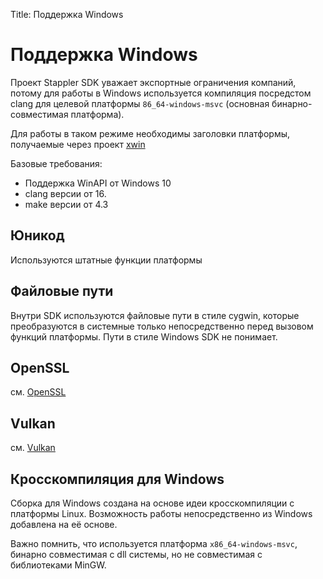 Title: Поддержка Windows

# Поддержка Windows

Проект Stappler SDK уважает экспортные ограничения компаний, потому для работы в Windows используется компиляция посредстом clang для целевой платформы `86_64-windows-msvc` (основная бинарно-совместимая платформа).

Для работы в таком режиме необходимы заголовки платформы, получаемые через проект [xwin](https://github.com/Jake-Shadle/xwin)

Базовые требования:
* Поддержка WinAPI от Windows 10
* clang версии от 16.
* make версии от 4.3

## Юникод

Используются штатные функции платформы

## Файловые пути

Внутри SDK используются файловые пути в стиле cygwin, которые преобразуются в системные только непосредственно перед вызовом функций платформы. Пути в стиле Windows SDK не понимает.

## OpenSSL

см. [OpenSSL](openssl_gost.md)

## Vulkan

см. [Vulkan](vulkan.md)

## Кросскомпиляция для Windows

Сборка для Windows создана на основе идеи кросскомпиляции с платформы Linux. Возможность работы непосредственно из Windows добавлена на её основе.

Важно помнить, что используется платформа `x86_64-windows-msvc`, бинарно совместимая с dll системы, но не совместимая с библиотеками MinGW.

